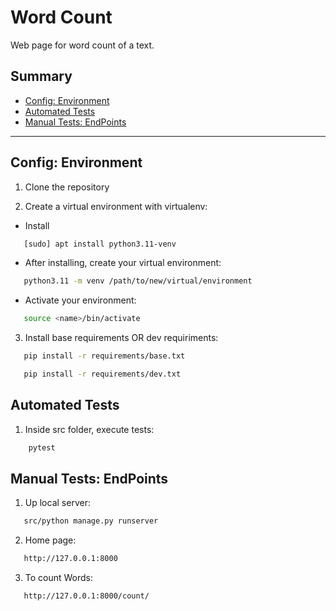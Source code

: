 Word Count
================================================

Web page for word count of a text.

Summary
------

- [Config: Environment](#config-environment)
- [Automated Tests](#automated-tests)
- [Manual Tests: EndPoints](#manual-tests-endpoints)

---


Config: Environment
--------------

1. Clone the repository

2. Create a virtual environment with virtualenv:

* Install
```bash
   [sudo] apt install python3.11-venv
```

* After installing, create your virtual environment:
```bash
   python3.11 -m venv /path/to/new/virtual/environment
```

* Activate your environment:
```bash
   source <name>/bin/activate
```

3. Install base requirements OR dev requiriments:
```bash
   pip install -r requirements/base.txt

   pip install -r requirements/dev.txt
```

Automated Tests
--------------

1. Inside src folder, execute tests:

``` bash
    pytest
```

Manual Tests: EndPoints
--------------

1. Up local server:

```bash
   src/python manage.py runserver
```

2. Home page:

```bash
   http://127.0.0.1:8000
```

3. To count Words:

```bash
   http://127.0.0.1:8000/count/
```